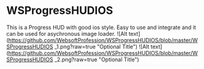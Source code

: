 # WSProgressHUDIOS
This is a Progress HUD with good ios style. Easy to use and integrate and it can be used for asychronous image loader.
![Alt text](https://github.com/WebsoftProfession/WSProgressHUDIOS/blob/master/WSProgressHUDIOS
_1.png?raw=true "Optional Title")
![Alt text](https://github.com/WebsoftProfession/WSProgressHUDIOS/blob/master/WSProgressHUDIOS
_2.png?raw=true "Optional Title")
